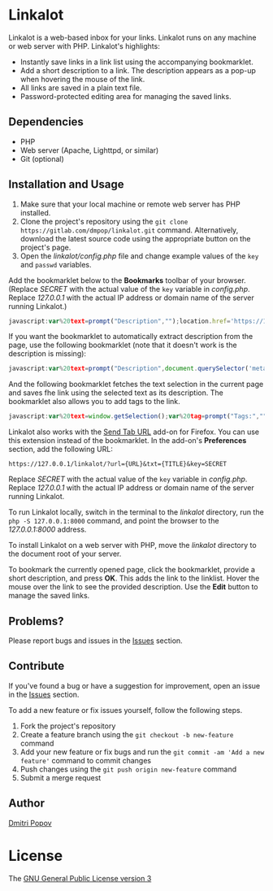 # Linkalot

Linkalot is a web-based inbox for your links. Linkalot runs on any machine or web server with PHP. Linkalot's highlights:

- Instantly save links in a link list using the accompanying bookmarklet.
- Add a short description to a link. The description appears as a pop-up when hovering the mouse of the link.
- All links are saved in a plain text file.
- Password-protected editing area for managing the saved links.

## Dependencies

- PHP
- Web server (Apache, Lighttpd, or similar)
- Git (optional)

## Installation and Usage

1. Make sure that your local machine or remote web server has PHP installed.
2. Clone the project's repository using the `git clone https://gitlab.com/dmpop/linkalot.git` command. Alternatively, download the latest source code using the appropriate button on the project's page.
3. Open the _linkalot/config.php_ file and change example values of the `key` and `passwd` variables.


Add the bookmarklet below to the **Bookmarks** toolbar of your browser. (Replace _SECRET_ with the actual value of the `key` variable in _config.php_. Replace _127.0.0.1_ with the actual IP address or domain name of the server running Linkalot.)

```javascript
javascript:var%20text=prompt("Description","");location.href='https://127.0.0.1/linkalot/?url='+encodeURIComponent(location.href)+'&key=SECRET&txt='+escape(text)

```

If you want the bookmarklet to automatically extract description from the page, use the following bookmarklet (note that it doesn't work is the description is missing):

```javascript
javascript:var%20text=prompt("Description",document.querySelector('meta[name="description"]').content);location.href='https://127.0.0.1/linkalot/?url='+encodeURIComponent(location.href)+'&key=SECRET&txt='+escape(text)
```

And the following bookmarklet fetches the text selection in the current page and saves fhe link using the selected text as its description. The bookmarklet also allows you to add tags to the link.

```javascript
javascript:var%20text=window.getSelection();var%20tag=prompt("Tags:","");location.href='https://127.0.0.1/linkalot/?url='+encodeURIComponent(location.href)+'&key=SECRET&txt='+escape(text)+'&tag= '+escape(tag)
```

Linkalot also works with the [Send Tab URL](https://addons.mozilla.org/en-US/firefox/addon/send-tab-url/) add-on for Firefox. You can use this extension instead of the bookmarklet. In the add-on's **Preferences** section, add the following URL:

    https://127.0.0.1/linkalot/?url={URL}&txt={TITLE}&key=SECRET

Replace _SECRET_ with the actual value of the `key` variable in _config.php_. Replace _127.0.0.1_ with the actual IP address or domain name of the server running Linkalot.

To run Linkalot locally, switch in the terminal to the _linkalot_ directory,  run the `php -S 127.0.0.1:8000` command, and point the browser to the _127.0.0.1:8000_ address.

To install Linkalot on a web server with PHP, move the _linkalot_ directory to the document root of your server.

To bookmark the currently opened page, click the bookmarklet, provide a short description, and press **OK**. This adds the link to the linklist. Hover the mouse over the link to see the provided description. Use the **Edit** button to manage the saved links.

## Problems?

Please report bugs and issues in the [Issues](https://gitlab.com/dmpop/linkalot/issues) section.

## Contribute

If you've found a bug or have a suggestion for improvement, open an issue in the [Issues](https://gitlab.com/dmpop/linkalot/issues) section.

To add a new feature or fix issues yourself, follow the following steps.

1. Fork the project's repository
2. Create a feature branch using the `git checkout -b new-feature` command
3. Add your new feature or fix bugs and run the `git commit -am 'Add a new feature'` command to commit changes
4. Push changes using the `git push origin new-feature` command
5. Submit a merge request

## Author

[Dmitri Popov](https://www.tokyomade.photography/)

# License

The [GNU General Public License version 3](http://www.gnu.org/licenses/gpl-3.0.en.html)
